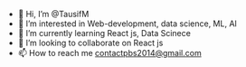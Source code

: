 - 👋 Hi, I’m @TausifM
- 👀 I’m interested in Web-development, data science, ML, AI
- 🌱 I’m currently learning React js, Data Scinece
- 💞️ I’m looking to collaborate on React js 
- 📫 How to reach me contactpbs2014@gmail.com

<!---
TausifM/TausifM is a ✨ special ✨ repository because its `README.md` (this file) appears on your GitHub profile.
You can click the Preview link to take a look at your changes.
--->
